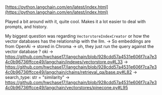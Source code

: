 [https://python.langchain.com/en/latest/index.html](https://python.langchain.com/en/latest/index.html)

Played a bit around with it, quite cool. Makes it a lot easier to deal with prompts, and history.

My biggest question was regarding `VectorstoreIndexCreator` or how the vector databases has the relationship with the llm.
-> So embeddings are from OpenAi
-> stored in Chroma
-> oh, they just run the query against the vector database ? oki
    -> https://github.com/hwchase17/langchain/blob/928cdd57a4531e606f7ca7e34c0b96736ffcce49/langchain/indexes/vectorstore.py#L33
    -> https://github.com/hwchase17/langchain/blob/928cdd57a4531e606f7ca7e34c0b96736ffcce49/langchain/chains/retrieval_qa/base.py#L82
    ->     search_type: str = "similarity"
    -> https://github.com/hwchase17/langchain/blob/928cdd57a4531e606f7ca7e34c0b96736ffcce49/langchain/vectorstores/pinecone.py#L95

